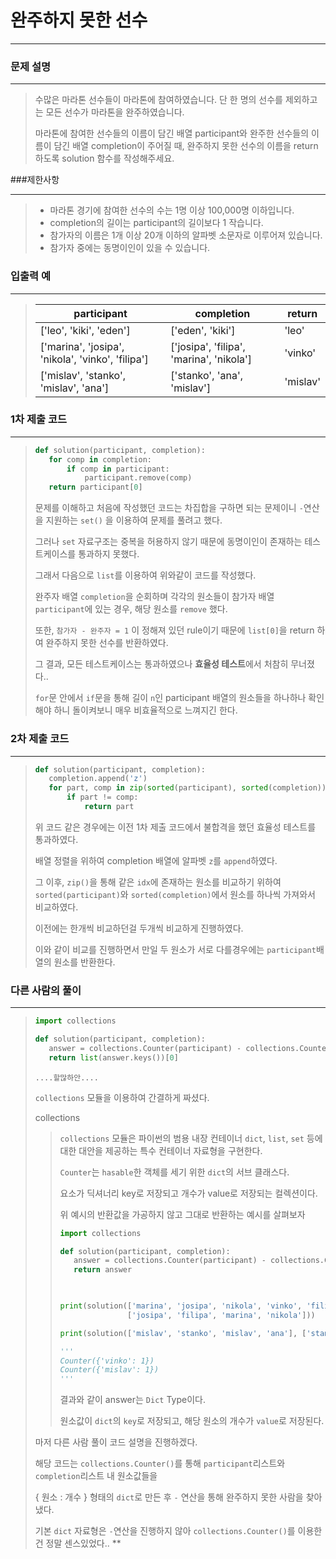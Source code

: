 # 완주하지 못한 선수

---



### 문제 설명

---

>수많은 마라톤 선수들이 마라톤에 참여하였습니다. 단 한 명의 선수를 제외하고는 모든 선수가 마라톤을 완주하였습니다.
>
>마라톤에 참여한 선수들의 이름이 담긴 배열 participant와 완주한 선수들의 이름이 담긴 배열 completion이 주어질 때, 완주하지 못한 선수의 이름을 return 하도록 solution 함수를 작성해주세요.



###제한사항

---

>- 마라톤 경기에 참여한 선수의 수는 1명 이상 100,000명 이하입니다.
>- completion의 길이는 participant의 길이보다 1 작습니다.
>- 참가자의 이름은 1개 이상 20개 이하의 알파벳 소문자로 이루어져 있습니다.
>- 참가자 중에는 동명이인이 있을 수 있습니다.



### 입출력 예

---

>| participant                                       | completion                               | return   |
>| ------------------------------------------------- | ---------------------------------------- | -------- |
>| ['leo', 'kiki', 'eden']                           | ['eden', 'kiki']                         | 'leo'    |
>| ['marina', 'josipa', 'nikola', 'vinko', 'filipa'] | ['josipa', 'filipa', 'marina', 'nikola'] | 'vinko'  |
>| ['mislav', 'stanko', 'mislav', 'ana']             | ['stanko', 'ana', 'mislav']              | 'mislav' |



### 1차 제출 코드

---

>```python
>def solution(participant, completion):
>    for comp in completion:
>        if comp in participant:
>            participant.remove(comp)
>    return participant[0]
>```
>
>문제를 이해하고 처음에 작성했던 코드는 차집합을 구하면 되는 문제이니 `-`연산을 지원하는 `set()` 을 이용하여 문제를 풀려고 했다.
>
>그러나 `set` 자료구조는 중복을 허용하지 않기 때문에 동명이인이 존재하는 테스트케이스를 통과하지 못했다.
>
>그래서 다음으로 `list`를 이용하여 위와같이 코드를 작성했다.
>
>완주자 배열 `completion`을 순회하며 각각의 원소들이 참가자 배열 `participant`에 있는 경우, 해당 원소를 `remove` 했다.
>
>또한, `참가자 - 완주자 = 1` 이 정해져 있던 rule이기 때문에 `list[0]`을 return 하여 완주하지 못한 선수를 반환하였다.
>
>그 결과, 모든 테스트케이스는 통과하였으나 **효율성 테스트**에서 처참히 무너졌다..
>
>`for`문 안에서 `if`문을 통해 길이  `n`인 participant 배열의 원소들을 하나하나 확인해야 하니 돌이켜보니 매우 비효율적으로 느껴지긴 한다.



### 2차 제출 코드

---

>```python
>def solution(participant, completion):
>    completion.append('z')
>    for part, comp in zip(sorted(participant), sorted(completion)):
>        if part != comp:
>            return part
>```
>
>위 코드 같은 경우에는 이전 1차 제출 코드에서 불합격을 했던 효율성 테스트를 통과하였다.
>
>배열 정렬을 위하여 completion 배열에 알파벳 `z`를 `append`하였다.
>
>그 이후, `zip()`을 통해 같은 `idx`에 존재하는 원소를 비교하기 위하여 `sorted(participant)`와 `sorted(completion)`에서 원소를 하나씩 가져와서 비교하였다. 
>
>이전에는 한개씩 비교하던걸 두개씩 비교하게 진행하였다.
>
>이와 같이 비교를 진행하면서 만일 두 원소가 서로 다를경우에는 `participant`배열의 원소를 반환한다.



### 다른 사람의 풀이

---

>```python
>import collections
>
>def solution(participant, completion):
>    answer = collections.Counter(participant) - collections.Counter(completion)
>    return list(answer.keys())[0]
>```
>
>`....할많하안....`
>
>`collections` 모듈을 이용하여 간결하게 짜셨다.
>
> collections 
>
>>`collections` 모듈은 파이썬의 범용 내장 컨테이너 `dict`, `list`, `set` 등에 대한 대안을 제공하는 특수 컨테이너 자료형을 구현한다.
>>
>>`Counter`는 `hasable`한 객체를 세기 위한 `dict`의 서브 클래스다.
>>
>>요소가 딕셔너리 key로 저장되고 개수가 value로 저장되는 컬렉션이다. 
>>
>> 위 예시의 반환값을 가공하지 않고 그대로 반환하는 예시를 살펴보자
>>
>>```python
>>import collections
>>
>>def solution(participant, completion):
>>    answer = collections.Counter(participant) - collections.Counter(completion)
>>    return answer
>>    
>>
>>
>>print(solution(['marina', 'josipa', 'nikola', 'vinko', 'filipa'],
>>                ['josipa', 'filipa', 'marina', 'nikola']))
>>
>>print(solution(['mislav', 'stanko', 'mislav', 'ana'], ['stanko', 'ana', 'mislav']))
>>
>>'''
>>Counter({'vinko': 1})
>>Counter({'mislav': 1})
>>'''
>>```
>>
>>결과와 같이 answer는 `Dict` Type이다. 
>>
>>원소값이 `dict`의 `key`로 저장되고, 해당 원소의 개수가 `value`로 저장된다.
>
>
>마저 다른 사람 풀이 코드 설명을 진행하겠다.
>
>해당 코드는 `collections.Counter()`를 통해 `participant`리스트와 `completion`리스트 내 원소값들을 
>
>{ 원소 : 개수 } 형태의 `dict`로 만든 후 `-` 연산을 통해 완주하지 못한 사람을 찾아냈다.
>
>기본 `dict` 자료형은 `-`연산을 진행하지 않아 `collections.Counter()`를 이용한 건 정말 센스있었다.. **
